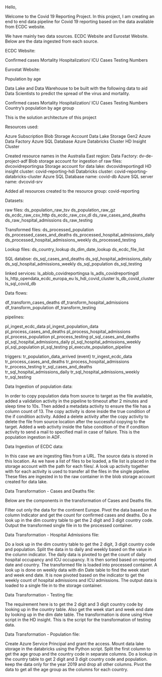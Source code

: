 Hello,

Welcome to the Covid 19 Reporting Project.
In this project, I am creating an end to end data pipeline for Covid 19 reporting based on the data available from ECDC website.

We have mainly two data sources. ECDC Website and Eurostat Website. Below are the data ingested from each source.

ECDC Website:

Confirmed cases
Mortality
Hospitalization/ ICU Cases
Testing Numbers

Eurostat Website:

Population by age

Data Lake and Data Warehouse to be built with the following data to aid Data Scientists to predict the spread of the virus and mortality.

Confirmed cases
Mortality
Hospitalization/ ICU Cases
Testing Numbers
Country’s population by age group

This is the solution architecture of this project

Resources used:

Azure Subscription
Blob Storage Account
Data Lake Storage Gen2
Azure Data Factory
Azure SQL Database
Azure Databricks Cluster
HD Insight Cluster

Created resource names in the Australia East region:
Data Factory: dv-de-project-adf
Blob storage account for ingestion of raw files: dvcovidreportingsa
Storage account for data lake: dvcovidreportingdl
HD insight cluster: covid-reporting-hdi
Databricks cluster: covid-reporting-databricks-cluster
Azure SQL Database name: covid-db
Azure SQL server name: dvcovid-srv

Added all resources created to the resource group: covid-reporting

Datasets:

raw files: 
ds_population_raw_tsv
ds_population_raw_gz
ds_ecdc_raw_csv_http
ds_ecdc_raw_csv_dl
ds_raw_cases_and_deaths
ds_raw_hospital_admissions
ds_raw_testing

Transformed files:
ds_processed_population
ds_processed_cases_and_deaths
ds_processed_hospital_admissions_daily
ds_processed_hospital_admissions_weekly
ds_processed_testing

Lookup files:
ds_country_lookup
ds_dim_date_lookup
ds_ecdc_file_list

SQL databse:
ds_sql_cases_and_deaths
ds_sql_hospital_admissions_daily
ds_sql_hospital_admissions_weekly
ds_sql_population
ds_sql_testing


linked services:
ls_ablob_covidreportingsa
ls_adls_covidreportingdl
ls_http_opendata_ecdc_europa_eu
ls_hdi_covid_cluster
ls_db_covid_cluster
ls_sql_covid_db

Data flows:

df_transform_cases_deaths
df_transform_hospital_admissions
df_transform_population
df_transform_testing

pipelines:

pl_ingest_ecdc_data
pl_ingest_population_data
pl_process_cases_and_deaths
pl_process_hospital_admissions
pl_process_population
pl_process_testing
pl_sql_cases_and_deaths
pl_sql_hospital_admissions_daily
pl_sql_hospital_admissions_weekly
pl_sql_population
pl_sql_testing
pl_execute_population_pipeline


triggers:
tr_population_data_arrived (event)
tr_ingest_ecdc_data
tr_process_cases_and_deaths
tr_process_hospital_admissions
tr_process_testing
tr_sql_cases_and_deaths
tr_sql_hospital_admissions_daily
tr_sql_hospital_admissions_weekly
tr_sql_testing


Data Ingestion of population data:

In order to copy population data from source to target as the file available, added a validation activity in the pipeline to timeout after 2 minutes and sleep time to 10s. Then added a metadata activity to ensure the file has a column count of 13. The copy activity is done inside the true condition of the if condition activity. Added a delete activity after the copy activity to delete the file from source location after the successful copying to the target. Added a web activity inside the false condition of the if condition activity to send a mail to specified mail in case of failure. This is the population ingestion in ADF.

Data Ingestion of ECDC data:

In this case we are ingesting files from a URL. The source data is stored in this location. As we have a list of files to be loaded, a file list is placed in the storage account with the path for each files/. A look up activity together with for each activity is used to transfer all the files in the single pipeline. These files are ingested in to the raw container in the blob storage account created for data lake.

Data Transformation - Cases and Deaths file:

Below are the components in the transformation of Cases and Deaths file.

Filter out only the data for the continent Europe.
Pivot the data based on the column Indicator and get the count for confirmed cases and deaths.
Do a look up in the dim country table to get the 2 digit and 3 digit country code.
Output the transformed single file in to the processed container.

Data Transformation - Hospital Admissions file:

Do a look up in the dim country table to get the 2 digit, 3 digit country code and population.
Split the data in to daily and weekly based on the value in the column indicator.
The daily data is pivoted to get the count of daily hospital occupancy and ICU occupancy. It is then sorted based on reported date and country. The transformed file is loaded into processed container.
A look up is done on weekly data with din Date table to find the week start and week end date. It is now pivoted based on the indicator to get the weekly count of hospital admissions and ICU admissions.
The output data is loaded to a single file in to the storage container.

Data Transformation - Testing file:

The requirement here is to get the 2 digit and 3 digit country code by looking up in the country table. Also get the week start and week end date by looking up in the dim date table.
The transformation is done using Hive script in the HD insight. This is the script for the transformation of testing data.

Data Transformation - Population file:

Create Azure Service Principal and grant the access. Mount data lake storage in the databricks using the Python script. 
Split the first column to get the age group and the country code in separate columns. Do a lookup in the country table to get 2 digit and 3 digit country code and population. keep the data only for the year 2019 and drop all other columns. Pivot the data to get all the age group as the columns for each country.



